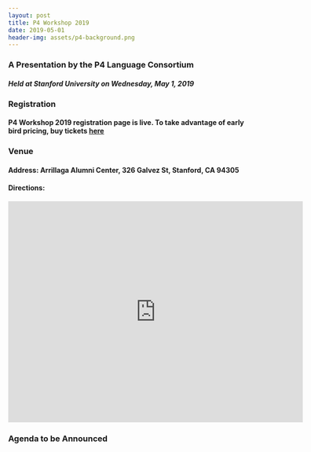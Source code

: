 ```yaml
---
layout: post
title: P4 Workshop 2019
date: 2019-05-01
header-img: assets/p4-background.png
---
```


### A Presentation by the P4 Language Consortium  
#### *Held at Stanford University on Wednesday, May 1, 2019* 

### Registration 
#### P4 Workshop 2019 registration page is live. To take advantage of early bird pricing, buy tickets [here](https://www.eventbrite.com/e/p4-workshop-2019-tickets-55314832152)

### Venue
#### Address: Arrillaga Alumni Center, 326 Galvez St, Stanford, CA 94305
#### Directions:
    
<iframe src="https://www.google.com/maps/embed?pb=!1m18!1m12!1m3!1d3168.2722083658236!2d-122.16701278469225!3d37.43067377982362!2m3!1f0!2f0!3f0!3m2!1i1024!2i768!4f13.1!3m3!1m2!1s0x808fbb28416493a7%3A0x778a60994d7a5e4c!2sFrances+C.+Arrillaga+Alumni+Center!5e0!3m2!1sen!2sus!4v1526996941379" width="600" height="450" frameborder="0" style="border:0" allowfullscreen></iframe>  
    
### Agenda to be Announced
